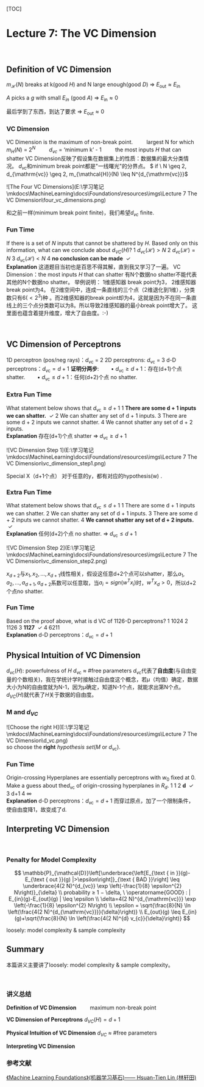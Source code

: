[TOC]

# Lecture 7: The VC Dimension
<br/>

## Definition of VC Dimension
$m_{\mathcal{H}}(N)$ breaks at k(good $H$) and N large enough(good $D$) => $E_{\mathrm{out}} \approx E_{\mathrm{in}}$

$A$ picks a $g$ with small $E_{in}$ (good $A$) => $E_{\mathrm{in}} \approx 0$

最后学到了东西，到达了要求 => $E_{\mathrm{out}} \approx 0$

### VC Dimension
VC Dimension is the maximum of non-break point. 
&emsp;&emsp; largest N for which $m_H (N)$ = $2^N$
&emsp;&emsp; $d_{vc}$ =  ‘minimum k’ - 1 
&emsp;&emsp; the most inputs $H$ that can shatter
VC Dimension反映了假设集在数据集上的性质：数据集的最大分类情况。
$d_{vc}$和minimum break point都是"一线曙光"的分界点。
 $ if \ N \geq 2, d_{\mathrm{vc}} \geq 2, m_{\mathcal{H}}(N) \leq N^{d_{\mathrm{vc}}}$

![The Four VC Dimensions](E:\学习笔记\mkdocs\MachineLearning\docs\Foundations\resources\imgs\Lecture 7 The VC Dimension\four_vc_dimensions.png)

和之前一样(minimum break point finite)，我们希望$d_{vc}$ finite.

### Fun Time
If there is a set of $N$ inputs that cannot be shattered by $H$. Based only on this information, what can we conclude about $d_{VC} (H)$?
1 $d_{\mathrm{vc}}(\mathcal{H})>N$
2 $d_{\mathrm{vc}}(\mathcal{H})=N$
3 $d_{\mathrm{vc}}(\mathcal{H})<N$ 
4 **no conclusion can be made** &nbsp;$\checkmark$
<br/>
**Explanation**
这道题目当初也是百思不得其解，直到我又学习了一遍。
VC Dimension：the most inputs $H$ that can shatter
有N个数据no shatter不能代表其他的N个数据no shatter。
举例说明：
1维感知器 break point为3， 2维感知器 break point为4。
在2维空间中，连成一条直线的三个点（2维退化到1维），分类数只有6($<2^3$)种 。而2维感知器的break point却为4，这就是因为不在同一条直线上的三个点分类数可以为8。所以导致2维感知器的最小break point增大了。
这里面也蕴含着提升维度，增大了自由度。:-)

<br/>

## VC Dimension of Perceptrons
1D perceptron (pos/neg rays)：$d_{\mathrm{vc}}$ = 2
2D perceptrons: $d_{\mathrm{vc}}$ = 3
d-D perceptrons：$d_{\mathrm{vc}}= d + 1$ 
**证明分两步**:
&emsp;&emsp;• $d_{\mathrm{vc}}≥ d + 1$：存在(d+1)个点 shatter.
&emsp;&emsp;• $d_{\mathrm{vc}} ≤ d + 1$：任何(d+2)个点 no shatter.

### Extra Fun Time
What statement below shows that $d_{\mathrm{vc}}≥ d + 1$
1 **There are some d + 1 inputs we can shatter.** &nbsp;$\checkmark$
2 We can shatter any set of d + 1 inputs.
3 There are some d + 2 inputs we cannot shatter. 
4 We cannot shatter any set of d + 2 inputs.
<br/>
**Explanation**
存在(d+1)个点 shatter => $d_{\mathrm{vc}}≥ d + 1$
<br/>



![VC Dimension Step 1](E:\学习笔记\mkdocs\MachineLearning\docs\Foundations\resources\imgs\Lecture 7 The VC Dimension\vc_dimension_step1.png)

Special X（d+1个点） 对于任意的y，都有对应的hypothesis(w) .
<br/>

### Extra Fun Time

What statement below shows that $d_{\mathrm{vc}} \le d + 1$
1 There are some d + 1 inputs we can shatter. 
2 We can shatter any set of d + 1 inputs.
3 There are some d + 2 inputs we cannot shatter. 
4 **We cannot shatter any set of d + 2 inputs.** &nbsp;$\checkmark$
<br/>
**Explanation**
任何(d+2)个点 no shatter. => $d_{\mathrm{vc}} ≤ d + 1$
<br/>



![VC Dimension Step 2](E:\学习笔记\mkdocs\MachineLearning\docs\Foundations\resources\imgs\Lecture 7 The VC Dimension\vc_dimension_step2.png)

$x_{d+2}$与$x_1,x_2,...,x_{d+1}$线性相关，假设这任意d+2个点可以shatter，那么$a_1,a_2,...,a_{d+1},a_{d+2}$系数可以任意取，当$a_i=sign(w^Tx_i)$时，$w^Tx_d>0$，所以d+2个点no shatter.
<br/>

### Fun Time
Based on the proof above, what is d VC of 1126-D perceptrons?
1 1024
2 1126
3 **1127** &nbsp;$\checkmark$
4 6211
<br/>
**Explanation**
d-D perceptrons：$d_{\mathrm{vc}}= d + 1$ 
<br/>




## Physical Intuition of VC Dimension
$d_{\mathrm{vc}}(H)$:  powerfulness of $H$
$d_{\mathrm{vc}}$ ≈ #free parameters
$d_{\mathrm{vc}}$代表了**自由度**(与自由变量的个数相关)，我在学统计学时接触过自由度这个概念，若$\mu$（均值）确定，数据大小为N的自由度就为N-1，因为$\mu$确定，知道N-1个点，就能求出第N个点。
$d_{VC}(H)$就代表了$H$关于数据的自由度。
<br/>

### M and $d_{VC}$

![Choose the right H](E:\学习笔记\mkdocs\MachineLearning\docs\Foundations\resources\imgs\Lecture 7 The VC Dimension\d_vc.png)
<br/>
so choose the **right** $hypothesis \ set$($M$ or $d_{\mathrm{vc}}$).
<br/>

### Fun Time
Origin-crossing Hyperplanes are essentially perceptrons with $w_0$ fixed at 0. Make a guess about the$d_{\mathrm{vc}}$ of origin-crossing hyperplanes in $R_d$. 
1 1
2 **d** &nbsp;$\checkmark$
3 d+1
4 $\infty$
<br/>
**Explanation**
d-D perceptrons：$d_{\mathrm{vc}}= d + 1$
而穿过原点，加了一个限制条件，使自由度降1，故变成了d.
<br/>

## Interpreting VC Dimension
<br/>

### Penalty for Model Complexity
$$
\mathbb{P}_{\mathcal{D}}\left[\underbrace{\left[E_{\text { in }}(g)-E_{\text { out }}(g) |>\epsilon\right]}_{\text { BAD }}\right] \leq \underbrace{4(2 N)^{d_{vc}} \exp \left(-\frac{1}{8} \epsilon^{2} N\right)}_{\delta}
\\ probability ≥ 1 − \delta, \ \operatorname{GOOD} : | E_{in}(g)-E_{out}(g) | \leq \epsilon
\\ \delta=4(2 N)^{d_{\mathrm{vc}}} \exp \left(-\frac{1}{8} \epsilon^{2} N\right)
\\ \epsilon = \sqrt{\frac{8}{N} \ln \left(\frac{4(2 N)^{d_{\mathrm{vc}}}}{\delta}\right)}
\\ E_{out}(g) \leq E_{in}(g)+\sqrt{\frac{8}{N} \ln \left(\frac{4(2 N)^{d} v_{c}}{\delta}\right)}
$$


loosely: model complexity & sample complexity

## Summary
本篇讲义主要讲了loosely: model complexity & sample complexity。

<br/>

### 讲义总结

**Definition of VC Dimension**
&emsp;&emsp; maximum non-break point
<br/>

**VC Dimension of Perceptrons**
$d_{VC} (H)= d + 1$ 
<br/>

**Physical Intuition of VC Dimension**
$d_{VC}$ ≈ #free parameters
<br/>

**Interpreting VC Dimension**
<br/>

### 参考文献
<a href="https://www.csie.ntu.edu.tw/~htlin/course/mlfound18fall/">《Machine Learning Foundations》(机器学习基石)—— Hsuan-Tien Lin (林轩田)</a>